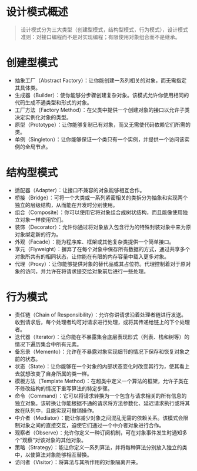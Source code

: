 # 设计模式概述

> 设计模式分为三大类型（创建型模式，结构型模式，行为模式），设计模式准则：对接口编程而不是对实现编程；有限使用对象组合而不是继承。



# 创建型模式

- 抽象工厂（Abstract Factory）：让你能创建一系列相关的对象，而无需指定其具体类。
- 生成器（Builder）：使你能够分步骤创建复杂对象。该模式允许你使用相同的代码生成不通类型和形式的对象。
- 工厂方法（Factory Method）：在父类中提供一个创建对象的接口以允许子类决定实例化对象的类型。
- 原型（Prototype）：让你能够复制已有对象，而又无需使代码依赖它们所需的类。
- 单例（Singleton）：让你能够保证一个类只有一个实例，并提供一个访问该实例的全局节点。



# 结构型模式

- 适配器（Adapter）：让接口不兼容的对象能够相互合作。
- 桥接（Bridge）：可将一个大类或一系列紧密相关的类拆分为抽象和实现两个独立的层级结构，从而能在开发时分别使用。
- 组合（Composite）：你可以使用它将对象组合成树状结构，而且能像使用独立对象一样使用它们。
- 装饰（Decorator）：允许你通过将对象放入包含行为的特殊封装对象中来为原对象绑定新的行为。
- 外观（Facade）：能为程序库、框架或其他复杂类提供一个简单接口。
- 享元（Flyweight）：摒弃了在每个对象中保存所有数据的方式，通过共享多个对象所共有的相同状态，让你能在有限的内存容量中载入更多对象。
- 代理（Proxy）：让你能够提供对象的替代品或其占位符。代理控制着对于原对象的访问，并允许在将请求提交给对象前后进行一些处理。



# 行为模式

- 责任链（Chain of Responsibility）：允许你讲请求沿着处理者链进行发送。收到请求后，每个处理者均可对请求进行处理，或将其传递给链上的下个处理者。
- 迭代器（Iterator）：让你能在不暴露集合底层表现形式（列表、栈和树等）的情况下遍历集合中所有元素。
- 备忘录（Memento）：允许在不暴露对象实现细节的情况下保存和恢复对象之前的状态。
- 状态（State）：让你能够在一个对象的内部状态变化时改变其行为，使其看上去就想改变了自身所属的类一样。
- 模板方法（Template Method）：在超类中定义一个算法的框架，允许子类在不修改结构的情况下重写算法的特定步骤。
- 命令（Command）：它可以将请求转换为一个包含与请求相关的所有信息的独立对象。该转换让你能根据不通的请求将方法参数化、延迟请求执行或将其放在队列中，且能实现可撤销操作。
- 中介者（Mediator）：能让你减少对象之间混乱无需的依赖关系。该模式会限制对象之间的直接交互，迫使它们通过一个中介者对象进行合作。
- 观察者（Observe）：允许你定义一种订阅机制，可在对象事件发生时通知多个”观察“对该对象的其他对象。
- 策略（Strategy）：能让你定义一系列算法，并将每种算法分别放入独立的类中，以使算法对象能够相互替换。
- 访问者（Visitor）：将算法与其所作用的对象隔离开来。